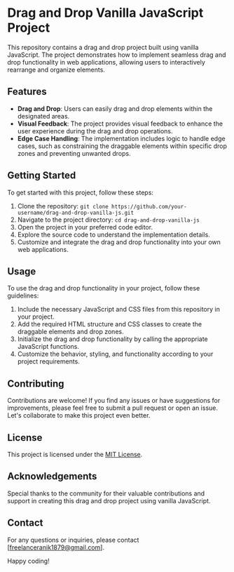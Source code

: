 # Drag and Drop Vanilla JavaScript Project

This repository contains a drag and drop project built using vanilla JavaScript. The project demonstrates how to implement seamless drag and drop functionality in web applications, allowing users to interactively rearrange and organize elements.

## Features

- **Drag and Drop**: Users can easily drag and drop elements within the designated areas.
- **Visual Feedback**: The project provides visual feedback to enhance the user experience during the drag and drop operations.
- **Edge Case Handling**: The implementation includes logic to handle edge cases, such as constraining the draggable elements within specific drop zones and preventing unwanted drops.

## Getting Started

To get started with this project, follow these steps:

1. Clone the repository: `git clone https://github.com/your-username/drag-and-drop-vanilla-js.git`
2. Navigate to the project directory: `cd drag-and-drop-vanilla-js`
3. Open the project in your preferred code editor.
4. Explore the source code to understand the implementation details.
5. Customize and integrate the drag and drop functionality into your own web applications.

## Usage

To use the drag and drop functionality in your project, follow these guidelines:

1. Include the necessary JavaScript and CSS files from this repository in your project.
2. Add the required HTML structure and CSS classes to create the draggable elements and drop zones.
3. Initialize the drag and drop functionality by calling the appropriate JavaScript functions.
4. Customize the behavior, styling, and functionality according to your project requirements.

## Contributing

Contributions are welcome! If you find any issues or have suggestions for improvements, please feel free to submit a pull request or open an issue. Let's collaborate to make this project even better.

## License

This project is licensed under the [MIT License](LICENSE).

## Acknowledgements

Special thanks to the community for their valuable contributions and support in creating this drag and drop project using vanilla JavaScript.

## Contact

For any questions or inquiries, please contact [freelanceranik1879@gmail.com].

Happy coding!
